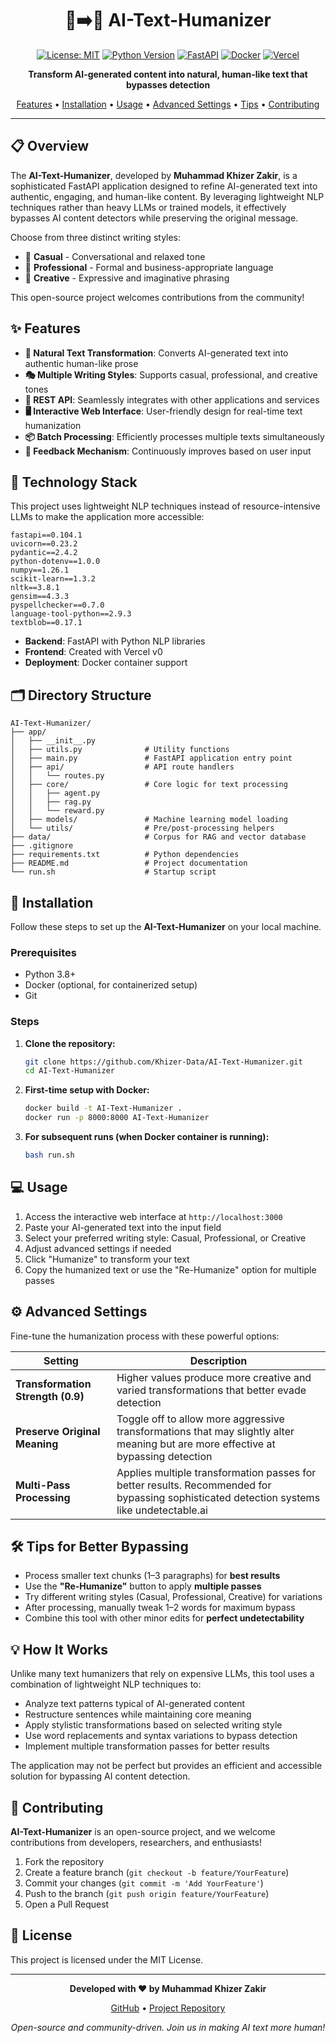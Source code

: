 <div align="center">
  
# 🤖➡️👤 **AI-Text-Humanizer**

[![License: MIT](https://img.shields.io/badge/License-MIT-yellow.svg)](https://opensource.org/licenses/MIT)
[![Python Version](https://img.shields.io/badge/python-3.8+-blue.svg)](https://www.python.org/downloads/)
[![FastAPI](https://img.shields.io/badge/FastAPI-0.104.1-009688.svg)](https://fastapi.tiangolo.com/)
[![Docker](https://img.shields.io/badge/Docker-Supported-2496ED.svg)](https://www.docker.com/)
[![Vercel](https://img.shields.io/badge/Frontend-Vercel-000000.svg)](https://vercel.com/)

**Transform AI-generated content into natural, human-like text that bypasses detection**

[Features](#features) • [Installation](#installation) • [Usage](#usage) • [Advanced Settings](#advanced-settings) • [Tips](#%EF%B8%8F-tips-for-better-bypassing) • [Contributing](#contributing)

</div>

---

## 📋 Overview

The **AI-Text-Humanizer**, developed by **Muhammad Khizer Zakir**, is a sophisticated FastAPI application designed to refine AI-generated text into authentic, engaging, and human-like content. By leveraging lightweight NLP techniques rather than heavy LLMs or trained models, it effectively bypasses AI content detectors while preserving the original message.

Choose from three distinct writing styles:
- 💬 **Casual** - Conversational and relaxed tone
- 👔 **Professional** - Formal and business-appropriate language
- 🎨 **Creative** - Expressive and imaginative phrasing

This open-source project welcomes contributions from the community!

## ✨ Features

- **🔄 Natural Text Transformation**: Converts AI-generated text into authentic human-like prose
- **🎭 Multiple Writing Styles**: Supports casual, professional, and creative tones
- **🔌 REST API**: Seamlessly integrates with other applications and services
- **🖥️ Interactive Web Interface**: User-friendly design for real-time text humanization
- **📦 Batch Processing**: Efficiently processes multiple texts simultaneously
- **📝 Feedback Mechanism**: Continuously improves based on user input

## 🔧 Technology Stack

This project uses lightweight NLP techniques instead of resource-intensive LLMs to make the application more accessible:

```
fastapi==0.104.1
uvicorn==0.23.2
pydantic==2.4.2
python-dotenv==1.0.0
numpy==1.26.1
scikit-learn==1.3.2
nltk==3.8.1
gensim==4.3.3
pyspellchecker==0.7.0
language-tool-python==2.9.3
textblob==0.17.1
```

- **Backend**: FastAPI with Python NLP libraries
- **Frontend**: Created with Vercel v0
- **Deployment**: Docker container support

## 🗂️ Directory Structure

```
AI-Text-Humanizer/
├── app/
│   ├── __init__.py
│   ├── utils.py              # Utility functions
│   ├── main.py               # FastAPI application entry point
│   ├── api/                  # API route handlers
│   │   └── routes.py
│   ├── core/                 # Core logic for text processing
│   │   ├── agent.py
│   │   ├── rag.py
│   │   └── reward.py
│   ├── models/               # Machine learning model loading
│   └── utils/                # Pre/post-processing helpers
├── data/                     # Corpus for RAG and vector database
├── .gitignore
├── requirements.txt          # Python dependencies
├── README.md                 # Project documentation
└── run.sh                    # Startup script
```

## 🚀 Installation

Follow these steps to set up the **AI-Text-Humanizer** on your local machine.

### Prerequisites

- Python 3.8+
- Docker (optional, for containerized setup)
- Git

### Steps

1. **Clone the repository:**
   ```bash
   git clone https://github.com/Khizer-Data/AI-Text-Humanizer.git
   cd AI-Text-Humanizer
   ```

2. **First-time setup with Docker:**
   ```bash
   docker build -t AI-Text-Humanizer .
   docker run -p 8000:8000 AI-Text-Humanizer
   ```

3. **For subsequent runs (when Docker container is running):**
   ```bash
   bash run.sh
   ```

## 💻 Usage

1. Access the interactive web interface at `http://localhost:3000`
2. Paste your AI-generated text into the input field
3. Select your preferred writing style: Casual, Professional, or Creative
4. Adjust advanced settings if needed
5. Click "Humanize" to transform your text
6. Copy the humanized text or use the "Re-Humanize" option for multiple passes

## ⚙️ Advanced Settings

Fine-tune the humanization process with these powerful options:

| Setting | Description |
|---------|-------------|
| **Transformation Strength (0.9)** | Higher values produce more creative and varied transformations that better evade detection |
| **Preserve Original Meaning** | Toggle off to allow more aggressive transformations that may slightly alter meaning but are more effective at bypassing detection |
| **Multi-Pass Processing** | Applies multiple transformation passes for better results. Recommended for bypassing sophisticated detection systems like undetectable.ai |

## 🛠️ Tips for Better Bypassing

- Process smaller text chunks (1–3 paragraphs) for **best results**
- Use the **"Re-Humanize"** button to apply **multiple passes**
- Try different writing styles (Casual, Professional, Creative) for variations
- After processing, manually tweak 1–2 words for maximum bypass
- Combine this tool with other minor edits for **perfect undetectability**

## 💡 How It Works

Unlike many text humanizers that rely on expensive LLMs, this tool uses a combination of lightweight NLP techniques to:

- Analyze text patterns typical of AI-generated content
- Restructure sentences while maintaining core meaning
- Apply stylistic transformations based on selected writing style
- Use word replacements and syntax variations to bypass detection
- Implement multiple transformation passes for better results

The application may not be perfect but provides an efficient and accessible solution for bypassing AI content detection.

## 🤝 Contributing

**AI-Text-Humanizer** is an open-source project, and we welcome contributions from developers, researchers, and enthusiasts!

1. Fork the repository
2. Create a feature branch (`git checkout -b feature/YourFeature`)
3. Commit your changes (`git commit -m 'Add YourFeature'`)
4. Push to the branch (`git push origin feature/YourFeature`)
5. Open a Pull Request

## 📄 License

This project is licensed under the MIT License.

---

<div align="center">
  
**Developed with ❤️ by Muhammad Khizer Zakir**

[GitHub](https://github.com/Khizer-Data) • [Project Repository](https://github.com/Khizer-Data/AI-Text-Humanizer)

*Open-source and community-driven. Join us in making AI text more human!*
</div>
